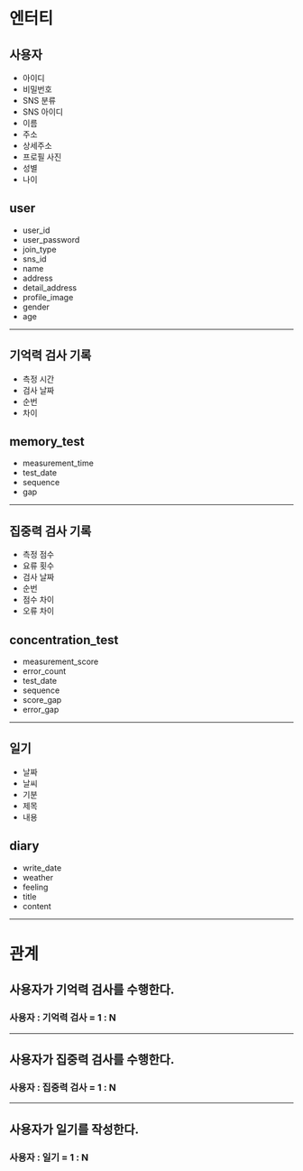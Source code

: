 # 엔터티
## 사용자
- 아이디 
- 비밀번호
- SNS 분류
- SNS 아이디
- 이름
- 주소
- 상세주소
- 프로필 사진
- 성별
- 나이

## user
- user_id 
- user_password
- join_type
- sns_id
- name
- address
- detail_address
- profile_image
- gender
- age

---

## 기억력 검사 기록
- 측정 시간
- 검사 날짜
- 순번
- 차이

## memory_test
- measurement_time
- test_date
- sequence
- gap

---

## 집중력 검사 기록
- 측정 점수
- 요류 횟수
- 검사 날짜
- 순번
- 점수 차이
- 오류 차이

## concentration_test
- measurement_score
- error_count
- test_date
- sequence
- score_gap
- error_gap

---

## 일기
- 날짜
- 날씨
- 기분
- 제목
- 내용

## diary
- write_date
- weather
- feeling
- title
- content

---

# 관계
## 사용자가 기억력 검사를 수행한다.
### 사용자 : 기억력 검사 = 1 : N
---
## 사용자가 집중력 검사를 수행한다.
### 사용자 : 집중력 검사 = 1 : N
---
## 사용자가 일기를 작성한다.
### 사용자 : 일기 = 1 : N


